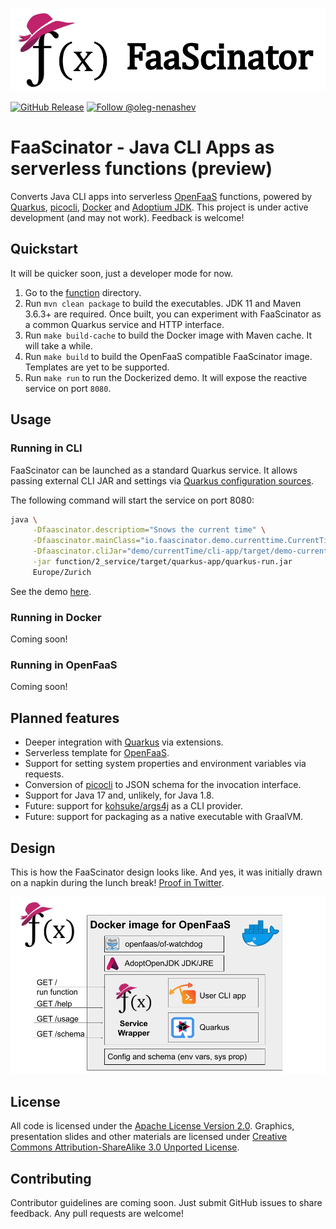 <p align="center"><img src="docs/images/repo-header.png" alt="FaaScinator"></p>

[![GitHub Release](https://img.shields.io/github/release/oleg-nenashev/faascinator.svg)](https://github.com/oleg-nenashev//faascinator/releases) 
[![Follow @oleg-nenashev](https://img.shields.io/twitter/follow/oleg_nenashev.svg?style=social)](https://twitter.com/intent/follow?screen_name=oleg_nenashev) 

# FaaScinator - Java CLI Apps as serverless functions (preview)

Converts Java CLI apps into serverless [OpenFaaS](https://www.openfaas.com/) functions, 
powered by [Quarkus](https://quarkus.io/), [picocli](https://picocli.info/), [Docker](https://www.docker.com/) and [Adoptium JDK](https://adoptium.net/).
This project is under active development (and may not work).
Feedback is welcome!

## Quickstart

It will be quicker soon,
just a developer mode for now.

1. Go to the [function](./function) directory.
2. Run `mvn clean package` to build the executables.
   JDK 11 and Maven 3.6.3+ are required.
   Once built, you can experiment with FaaScinator as a common Quarkus service and HTTP interface.
3. Run `make build-cache` to build the Docker image with Maven cache. It will take a while.
4. Run `make build` to build the OpenFaaS compatible FaaScinator image.
   Templates are yet to be supported.
5. Run `make run` to run the Dockerized demo.
   It will expose the reactive service on port `8080`.

## Usage

### Running in CLI

FaaScinator can be launched as a standard Quarkus service.
It allows passing external CLI JAR and settings via
[Quarkus configuration sources](https://quarkus.io/guides/config-reference#configuration_sources).

The following command will start the service on port 8080:

```bash
java \
     -Dfaascinator.descriptiom="Snows the current time" \
     -Dfaascinator.mainClass="io.faascinator.demo.currenttime.CurrentTime" \
     -Dfaascinator.cliJar="demo/currentTime/cli-app/target/demo-current-time.jar" \
     -jar function/2_service/target/quarkus-app/quarkus-run.jar
     Europe/Zurich
```

See the demo [here](./demo/currentTime).

### Running in Docker

Coming soon!

### Running in OpenFaaS

Coming soon!

## Planned features

* Deeper integration with [Quarkus](https://quarkus.io/) via extensions.
* Serverless template for [OpenFaaS](https://www.openfaas.com/).
* Support for setting system properties and environment variables via requests.
* Conversion of [picocli](https://picocli.info/) to JSON schema for the invocation interface.
* Support for Java 17 and, unlikely, for Java 1.8.
* Future: support for [kohsuke/args4j](https://github.com/kohsuke/args4j) as a CLI provider.
* Future: support for packaging as a native executable with GraalVM.

## Design

This is how the FaaScinator design looks like.
And yes, it was initially drawn on a napkin during the lunch break!
[Proof in Twitter](https://twitter.com/oleg_nenashev/status/1408776830363082758).

![FaaScinator design](/docs/images/faascinator-design.png)

## License

All code is licensed under the [Apache License Version 2.0](https://www.apache.org/licenses/LICENSE-2.0).
Graphics, presentation slides and other materials are licensed under
[Creative Commons Attribution-ShareAlike 3.0 Unported License](https://creativecommons.org/licenses/by-sa/3.0/).

## Contributing

Contributor guidelines are coming soon.
Just submit GitHub issues to share feedback.
Any pull requests are welcome!
